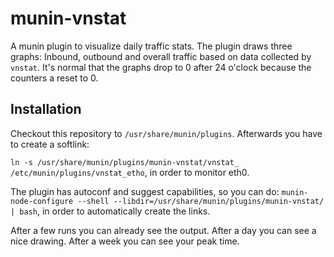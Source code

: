 munin-vnstat
============

A munin plugin to visualize daily traffic stats.
The plugin draws three graphs: Inbound, outbound and overall traffic based on data collected by ``vnstat``.
It's normal that the graphs drop to 0 after 24 o'clock because the counters a reset to 0.

Installation
------------

Checkout this repository to ``/usr/share/munin/plugins``. Afterwards you have to create a softlink:

``ln -s /usr/share/munin/plugins/munin-vnstat/vnstat_ /etc/munin/plugins/vnstat_etho``, in order to monitor eth0.

The plugin has autoconf and suggest capabilities, so you can do:
``munin-node-configure --shell --libdir=/usr/share/munin/plugins/munin-vnstat/ | bash``, in order to automatically
create the links.

After a few runs you can already see the output.
After a day you can see a nice drawing.
After a week you can see your peak time.
